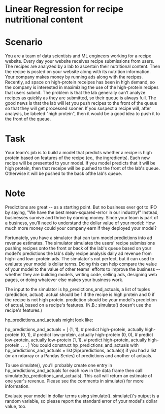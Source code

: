 # Linear Regression for recipe nutritional content

# Scenario
You are a team of data scientists and ML engineers working for a recipe website. Every day your website receives recipe submissions from users. The recipes are analyzed by a lab to ascertain their nutritional content. Then the recipe is posted on your website along with its nutrition information. Your company makes money by running ads along with the recipes. Recently, ad space on high-protein receipes has been in high demand, so the company is interested in maximizing the use of the high-protein recipes that users submit. The problem is that the lab generally can't analyze recipes as quickly as they are submitted, so their queue is always full. The good news is that the lab will let you push recipes to the front of the queue so that they will get processed sooner. If you suspect a recipe will, after analysis, be labeled "high protein", then it would be a good idea to push it to the front of the queue.

# Task
Your team's job is to build a model that predicts whether a recipe is high protein based on features of the recipe (ex., the ingredients). Each new recipe will be presented to your model. If you model predicts that it will be high protein, then that receipe will be pushed to the front of the lab's queue. Otherwise it will be pushed to the back ofthe lab's queue.

# Note
Predictions are great -- as a starting point. But no business ever got to IPO by saying, "We have the best mean-squared-error in our industry!" Instead, businesses survive and thrive by earning money. Since your team is part of a business, you'll need to understand the dollar value of your model: How much more money could your company earn if they deployed your model?

Fortunately, you have a simulator that can turn model predictions into ad revenue estimates. The simulator simulates the users' recipe submissions
pushing recipes onto the front or back of the lab's queue based on your model's predictions the lab's daily recipe analysis daily ad revenue from high- and low- protein ads. The simulator's not perfect, but it can used to evaluate your model is dollar terms. Doing this can help compare the value of your model to the value of other teams' efforts to improve the business -- whether they are building models, writing code, selling ads, designing web pages, or doing whatever else makes your business work.

The input to the simulator is hp_predictions_and_actuals, a list of tuples (prediction, actual). actual should be 1 if the recipe is high protein and 0 if the recipe is not high protein. prediction should be your model's prediction of actual, based on a recipe's features. (N.B.: simulate() doesn't use the recipe's features.)

hp_predictions_and_actuals might look like:

hp_predictions_and_actuals = [
    (1, 1),  # predict high-protein, actually high-protein
    (0, 1),  # predict low-protein, actually high-protein
    (0, 0),  # predict low-protein, actually low-protein
    (1, 1),  # predict high-protein, actually high-protein
    .
    .
    .
]
You could construct hp_predictions_and_actuals with hp_predictions_and_actuals = list(zip(predictions, actuals)) if you had a list (or an ndarray or a Pandas Series) of predictions and another of actuals.

To use simulate(), you'll probably create one entry in hp_predictions_and_actuals for each row in the data frame then call simulate(hp_predictions_and_actuals). This call will return an estimate of one year's revenue. Please see the comments in simulate() for more information.

Evaluate your model in dollar terms using simulate(). simulate()'s output is a random variable, so please report the standard error of your model's dollar value, too.
